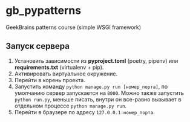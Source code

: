 # gb_pypatterns

GeekBrains patterns course (simple WSGI framework)

## Запуск сервера

1. Установить зависимости из **pyproject.toml** (poetry, pipenv) или **requirements.txt** (virtualenv + pip).
2. Активировать виртуальное окружение.
3. Перейти в корень проекта.
4. Запустить команду ``python manage.py run [номер_порта]``, по умолчанию сервер запускается на ``8000``. Можно также запустить ``python run.py``, меньше писать, внутри он все-равно вызывает в отдельном процессе ``python manage.py run``.
5. Перейти в браузере по адресу ``127.0.0.1:номер_порта``.
